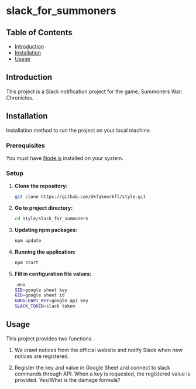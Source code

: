 # slack_for_summoners

## Table of Contents
- [Introduction](#introduction)
- [Installation](#installation)
- [Usage](#usage)

## Introduction
This project is a Slack notification project for the game, Summoners War: Chronicles.

## Installation
Installation method to run the project on your local machine.

### Prerequisites
You must have [Node.js](https://nodejs.org/) installed on your system.

### Setup
1. **Clone the repository:**
    ```bash
    git clone https://github.com/dkfqkeorkfl/style.git
    ```
2. **Go to project directory:**
    ```bash
    cd style/slack_for_summoners
    ```
3. **Updating npm packages:**
    ```bash
    npm update
    ```
4. **Running the application:**
    ```bash
    npm start
    ```

5. **Fill in configuration file values:**
    ```bash
    .env
    SID=google sheet key
    GID=google sheet id
    GOOGLEAPI_KEY=google api key
    SLACK_TOKEN=slack token
    ```

## Usage
This project provides two functions.

1) We crawl notices from the official website and notify Slack when new notices are registered.

2) Register the key and value in Google Sheet and connect to slack commands through API.
   When a key is requested, the registered value is provided. Yes/What is the damage formula?
